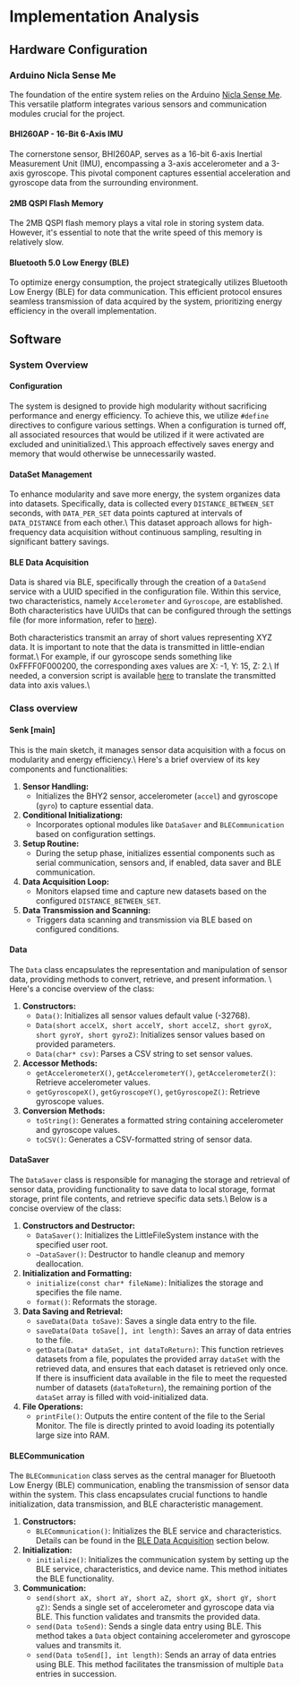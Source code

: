 # Implementation Analysis

## Hardware Configuration

### Arduino Nicla Sense Me

The foundation of the entire system relies on the Arduino [Nicla Sense Me](https://docs.arduino.cc/hardware/nicla-sense-me). This versatile platform integrates various sensors and communication modules crucial for the project.

#### BHI260AP - 16-Bit 6-Axis IMU

The cornerstone sensor, BHI260AP, serves as a 16-bit 6-axis Inertial Measurement Unit (IMU), encompassing a 3-axis accelerometer and a 3-axis gyroscope. This pivotal component captures essential acceleration and gyroscope data from the surrounding environment.

#### 2MB QSPI Flash Memory

The 2MB QSPI flash memory plays a vital role in storing system data. However, it's essential to note that the write speed of this memory is relatively slow.

#### Bluetooth 5.0 Low Energy (BLE)

To optimize energy consumption, the project strategically utilizes Bluetooth Low Energy (BLE) for data communication. This efficient protocol ensures seamless transmission of data acquired by the system, prioritizing energy efficiency in the overall implementation.

## Software

### System Overview

#### Configuration

The system is designed to provide high modularity without sacrificing performance and energy efficiency. To achieve this, we utilize `#define` directives to configure various settings. When a configuration is turned off, all associated resources that would be utilized if it were activated are excluded and uninitialized.\\
This approach effectively saves energy and memory that would otherwise be unnecessarily wasted.

#### DataSet Management

To enhance modularity and save more energy, the system organizes data into datasets. Specifically, data is collected every `DISTANCE_BETWEEN_SET` seconds, with `DATA_PER_SET` data points captured at intervals of `DATA_DISTANCE` from each other.\\
This dataset approach allows for high-frequency data acquisition without continuous sampling, resulting in significant battery savings.

#### BLE Data Acquisition

Data is shared via BLE, specifically through the creation of a `DataSend` service with a UUID specified in the configuration file. Within this service, two characteristics, namely `Accelerometer` and `Gyroscope`, are established. Both characteristics have UUIDs that can be configured through the settings file (for more information, refer to [here](https://senk.nicolasferraresso.dev/#/installation_and_configuration?id=data-transmission-configuration)).

Both characteristics transmit an array of short values representing XYZ data. It is important to note that the data is transmitted in little-endian format.\\
For example, if our gyroscope sends something like 0xFFFF0F000200, the corresponding axes values are X: -1, Y: 15, Z: 2.\\
If needed, a conversion script is available [here](https://github.com/Magform/senk/tree/main/util/conversion) to translate the transmitted data into axis values.\\

### Class overview

#### Senk [main]

This is the main sketch, it manages sensor data acquisition with a focus on modularity and energy efficiency.\\
Here's a brief overview of its key components and functionalities:

1. **Sensor Handling:**
   - Initializes the BHY2 sensor, accelerometer (`accel`) and gyroscope (`gyro`) to capture essential data.
2. **Conditional Initializationg:**
   - Incorporates optional modules like `DataSaver` and `BLECommunication` based on configuration settings.
3. **Setup Routine:**
   - During the setup phase, initializes essential components such as serial communication, sensors and, if enabled, data saver and BLE communication.
4. **Data Acquisition Loop:**
   - Monitors elapsed time and capture new datasets based on the configured `DISTANCE_BETWEEN_SET`.
5. **Data Transmission and Scanning:**
   - Triggers data scanning and transmission via BLE based on configured conditions.

#### Data

The `Data` class encapsulates the representation and manipulation of sensor data, providing methods to convert, retrieve, and present information. \\
Here's a concise overview of the class:

1. **Constructors:**
   - `Data()`: Initializes all sensor values default value (-32768).
   - `Data(short accelX, short accelY, short accelZ, short gyroX, short gyroY, short gyroZ)`: Initializes sensor values based on provided parameters.
   - `Data(char* csv)`: Parses a CSV string to set sensor values.
2. **Accessor Methods:**
   - `getAccelerometerX()`, `getAccelerometerY()`, `getAccelerometerZ()`: Retrieve accelerometer values.
   - `getGyroscopeX()`, `getGyroscopeY()`, `getGyroscopeZ()`: Retrieve gyroscope values.
3. **Conversion Methods:**
   - `toString()`: Generates a formatted string containing accelerometer and gyroscope values.
   - `toCSV()`: Generates a CSV-formatted string of sensor data.

#### DataSaver

The `DataSaver` class is responsible for managing the storage and retrieval of sensor data, providing functionality to save data to local storage, format storage, print file contents, and retrieve specific data sets.\\
Below is a concise overview of the class:

1. **Constructors and Destructor:**
   - `DataSaver()`: Initializes the LittleFileSystem instance with the specified user root.
   - `~DataSaver()`: Destructor to handle cleanup and memory deallocation.
2. **Initialization and Formatting:**
   - `initialize(const char* fileName)`: Initializes the storage and specifies the file name.
   - `format()`: Reformats the storage.
3. **Data Saving and Retrieval:**
   - `saveData(Data toSave)`: Saves a single data entry to the file.
   - `saveData(Data toSave[], int length)`: Saves an array of data entries to the file.
   - `getData(Data* dataSet, int dataToReturn)`: This function retrieves datasets from a file, populates the provided array `dataSet` with the retrieved data, and ensures that each dataset is retrieved only once. If there is insufficient data available in the file to meet the requested number of datasets (`dataToReturn`), the remaining portion of the `dataSet` array is filled with void-initialized data.
4. **File Operations:**
   - `printFile()`: Outputs the entire content of the file to the Serial Monitor. The file is directly printed to avoid loading its potentially large size into RAM.

#### BLECommunication

The `BLECommunication` class serves as the central manager for Bluetooth Low Energy (BLE) communication, enabling the transmission of sensor data within the system. This class encapsulates crucial functions to handle initialization, data transmission, and BLE characteristic management.

1. **Constructors:**
   - `BLECommunication()`: Initializes the BLE service and characteristics. Details can be found in the [BLE Data Acquisition](#ble-data-acquisition) section below.
2. **Initialization:**
   - `initialize()`: Initializes the communication system by setting up the BLE service, characteristics, and device name. This method initiates the BLE functionality.
3. **Communication:**
    - `send(short aX, short aY, short aZ, short gX, short gY, short gZ)`: Sends a single set of accelerometer and gyroscope data via BLE. This function validates and transmits the provided data.
    - `send(Data toSend)`: Sends a single data entry using BLE. This method takes a `Data` object containing accelerometer and gyroscope values and transmits it.
    - `send(Data toSend[], int length)`: Sends an array of data entries using BLE. This method facilitates the transmission of multiple `Data` entries in succession.
